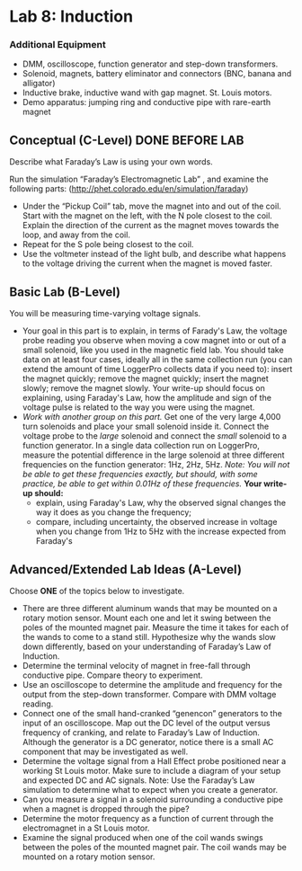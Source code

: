 # Lab 8: Induction

### Additional Equipment

-   DMM, oscilloscope, function generator and step-down transformers.
-   Solenoid, magnets, battery eliminator and connectors (BNC, banana
    and alligator)
-   Inductive brake, inductive wand with gap magnet. St. Louis motors.
-   Demo apparatus: jumping ring and conductive pipe with rare-earth
    magnet

## Conceptual (C-Level) DONE BEFORE LAB


Describe what Faraday’s Law is using your own words.

Run the simulation “Faraday’s Electromagnetic Lab” , and examine the
following parts: (<http://phet.colorado.edu/en/simulation/faraday>)

-   Under the “Pickup Coil” tab, move the magnet into and out of the
    coil. Start with the magnet on the left, with the N pole closest to
    the coil. Explain the direction of the current as the magnet moves
    towards the loop, and away from the coil.
-   Repeat for the S pole being closest to the coil.
-   Use the voltmeter instead of the light bulb, and describe what
    happens to the voltage driving the current when the magnet is moved
    faster.

## Basic Lab (B-Level)

You will be measuring time-varying voltage signals.

- Your goal in this part is to explain, in terms of Farady's Law, the voltage probe reading you observe when moving a cow magnet into or out of a small solenoid, like you used in the magnetic field lab.  You should take data on at least four cases, ideally all in the same collection run (you can extend the amount of time LoggerPro collects data if you need to): insert the magnet quickly; remove the magnet quickly; insert the magnet slowly; remove the magnet slowly. Your write-up should focus on explaining, using Faraday's Law, how the amplitude and sign of the voltage pulse is related to the way you were using the magnet.
- *Work with another group on this part.* Get one of the very large 4,000 turn solenoids and place your small solenoid inside it. Connect the voltage probe to the *large* solenoid and connect the *small* solenoid to a function generator. In a single data collection run on LoggerPro, measure the potential difference in the large solenoid at three different frequencies on the function generator: 1Hz, 2Hz, 5Hz. *Note: You will not be able to get these frequencies exactly, but should, with some practice, be able to get within 0.01Hz of these frequencies.* **Your write-up should:**
    - explain, using Faraday's Law, why the observed signal changes the way it does as you change the frequency;
    - compare, including uncertainty, the observed increase in voltage when you change from 1Hz to 5Hz with the increase expected from Faraday's


## Advanced/Extended Lab Ideas (A-Level)

Choose **ONE** of the topics below to investigate.

-   There are three different aluminum wands that may be mounted on a
    rotary motion sensor. Mount each one and let it swing between the
    poles of the mounted magnet pair. Measure the time it takes for each
    of the wands to come to a stand still. Hypothesize why the wands
    slow down differently, based on your understanding of Faraday’s Law
    of Induction.
-   Determine the terminal velocity of magnet in free-fall through
    conductive pipe. Compare theory to experiment.
-   Use an oscilloscope to determine the amplitude and frequency for the
    output from the step-down transformer. Compare with DMM voltage
    reading.
-   Connect one of the small hand-cranked “genencon” generators to the
    input of an oscilloscope. Map out the DC level of the output versus
    frequency of cranking, and relate to Faraday’s Law of Induction.
    Although the generator is a DC generator, notice there is a small AC
    component that may be investigated as well.
-   Determine the voltage signal from a Hall Effect probe positioned
    near a working St Louis motor. Make sure to include a diagram of
    your setup and expected DC and AC signals. Note: Use the Faraday’s
    Law simulation to determine what to expect when you create a
    generator.
-   Can you measure a signal in a solenoid surrounding a conductive pipe
    when a magnet is dropped through the pipe?
-   Determine the motor frequency as a function of current through the
    electromagnet in a St Louis motor.
-   Examine the signal produced when one of the coil wands swings
    between the poles of the mounted magnet pair. The coil wands may be
    mounted on a rotary motion sensor.
